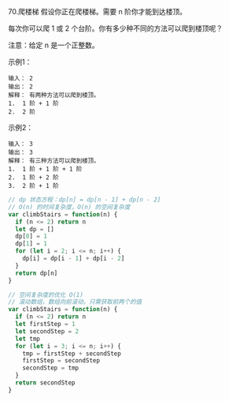 70.爬楼梯
假设你正在爬楼梯。需要 n 阶你才能到达楼顶。

每次你可以爬 1 或 2 个台阶。你有多少种不同的方法可以爬到楼顶呢？

注意：给定 n 是一个正整数。

示例1：
```
输入： 2
输出： 2
解释： 有两种方法可以爬到楼顶。
1.  1 阶 + 1 阶
2.  2 阶
```

示例2：
```
输入： 3
输出： 3
解释： 有三种方法可以爬到楼顶。
1.  1 阶 + 1 阶 + 1 阶
2.  1 阶 + 2 阶
3.  2 阶 + 1 阶
```

```js
// dp 状态方程：dp[n] = dp[n - 1] + dp[n - 2]
// O(n) 的时间复杂度，O(n) 的空间复杂度
var climbStairs = function(n) {
  if (n <= 2) return n
  let dp = []
  dp[0] = 1
  dp[1] = 1
  for (let i = 2; i <= n; i++) {
    dp[i] = dp[i - 1] + dp[i - 2]
  }
  return dp[n]
}

// 空间复杂度的优化 O(1)
// 滚动数组，数组向前滚动，只需获取前两个的值
var climbStairs = function(n) {
  if (n <= 2) return n
  let firstStep = 1
  let secondStep = 2
  let tmp
  for (let i = 3; i <= n; i++) {
    tmp = firstStep + secondStep
    firstStep = secondStep
    secondStep = tmp
  }
  return secondStep
}
```